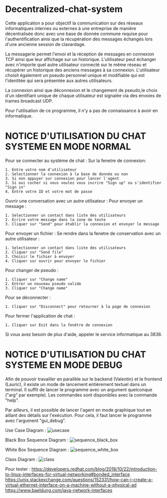 # Decentralized-chat-system

Cette application a pour objectif la communication sur des réseaux informatiques internes ou externes à une entreprise de manière décentralisée donc avec une base de donnée commune requise pour l'authentification ainsi que la récupération des messages échangés lors d'une ancienne session de clavardage.

La messagerie permet l'envoi et la réception de messages en connexion TCP ainsi que leur affichage sur un historique. L'utilisateur peut échanger avec n'importe quel autre utilisateur connecté sur le même réseau et récupérer un historique des anciens messages à sa connexion. L'utilisateur choisit également un pseudo personnel unique et modifiable qui est l'identitée qui sera présentée aux autres utilisateurs.

La connexion ainsi que déconnexion et le changement de pseudo,le choix d'un identifiant unique de chaque utilisateur est signalée via des envoies de trames broadcast UDP.

Pour l'utilisation de ce programme, il n'y a pas de connaissance à avoir en informatique.

# NOTICE D'UTILISATION DU CHAT SYSTEME EN MODE NORMAL

Pour se connecter au système de chat :
Sur la fenetre de connexion:

	1. Entre votre nom d'utilisateur
	2. Selectionner la connexion à la base de donnée ou non
	3. Si non appuyer sur connexion pour lancer l'agent
	3. Si oui cocher si vous voulez vous incrire "Sign up" ou s'identifier "Sign in" 
	4. Entre votre ID et votre mot de passe

Ouvrir une conversation avec un autre utilisateur :
Pour envoyer un message :

	1. Selectionner un contact dans liste des utilisateurs
	2. Ecrire votre message dans la zone de texte
	3. Cliquer sur "Send" pour établir la connexion et envoyer le message
 	
Pour envoyer un fichier :
Se rendre dans la fenetre de conservation avec un autre utilisateur :

	1. Selectionner un contact dans liste des utilisateurs
	2. Cliquer sur "Send file"
	3. Choisir le fichier à envoyer
	4. Cliquer sur ouvrir pour envoyer le fichier
 
Pour changer de pseudo :

	1. Cliquer sur "Change name"
	2. Entrer un nouveau pseudo valide
	3. Cliquer sur "Change name"
  
Pour se déconnecter :

	1. Cliquer sur "Disconnect" pour retourner à la page de connexion
  
Pour fermer l'application de chat :
 
	1. Cliquer sur Exit dans la fenêtre de connexion
  
 Si vous avez besoin de plus d'aide, appeler le service informatique au 3838.


 
# NOTICE D'UTILISATION DU CHAT SYSTEME EN MODE DEBUG

Afin de pouvoir travailler en parallèle sur le backend (Valentin) et le frontend (Lauric), il existe un mode de lancement entièrement textuel dans un terminal.
Il suffit de lancer le programme avec un argument quelconque ("arg" par exemple). Les commandes sont disponibles avec la commande "help".

Par ailleurs, il est possible de lancer l'agent en mode graphique tout en aillant des détails sur l'exécution. Pour cela, il faut lancer le programme avec l'argument "gui_debug".





Use Case Diagram : 
![usecase](PlantUML/usecase.svg)

Black Box Sequence Diagram : 
![sequence_black_box](PlantUML/sequence_black_box.svg)

White Box Sequence Diagram : 
![sequence_white_box](PlantUML/sequence_white_box.svg)

Class Diagram : 
![class](PlantUML/class.svg)

Pour tester :
https://developers.redhat.com/blog/2018/10/22/introduction-to-linux-interfaces-for-virtual-networking#bonded_interface
https://unix.stackexchange.com/questions/152331/how-can-i-create-a-virtual-ethernet-interface-on-a-machine-without-a-physical-ad
https://www.baeldung.com/java-network-interfaces


